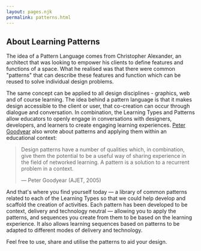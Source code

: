 ```yaml
---
layout: pages.njk
permalink: patterns.html
---
```


## About Learning Patterns

The idea of a Pattern Language comes from Christopher Alexander, an architect that was looking to empower his clients to define features and functions of a space. What he realised was that there were common "patterns" that can describe these features and function which can be reused to solve individual design problems. 

The same concept can be applied to all design disciplines - graphics, web and of course learning. The idea behind a pattern language is that it makes design accessible to the client or user, that co-creation can occur through dialogue and conversation. In combination, the Learning Types and Patterns allow educators to openly engage in conversations with designers, developers, and learners to create engaging learning experiences. [Peter Goodyear](https://ajet.org.au/index.php/AJET/article/view/1344/714) also wrote about patterns and applying them within an educational context:

> Design patterns have a number of qualities which, in combination, give them the potential to be a useful way of sharing experience in the field of networked learning. A pattern is a solution to a recurrent problem in a context.
>
>— Peter Goodyear (AJET, 2005)

And that's where you find yourself today — a library of common patterns related to each of the Learning Types so that we could help develop and scaffold the creation of activities. Each pattern has been developed to be context, delivery and technology neutral — allowing you to apply the patterns, and sequences you create from them to be based on the learning experience. It also allows learning sequences based on patterns to be adapted to different modes of delivery and technology. 

Feel free to use, share and utilise the patterns to aid your design. 


